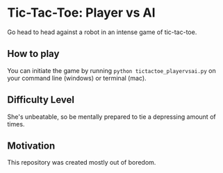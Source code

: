 # Tic-Tac-Toe: Player vs AI
Go head to head against a robot in an intense game of tic-tac-toe.

## How to play
You can initiate the game by running `python tictactoe_playervsai.py` on your command line (windows) or terminal (mac).

## Difficulty Level
She's unbeatable, so be mentally prepared to tie a depressing amount of times.

## Motivation
This repository was created mostly out of boredom.
